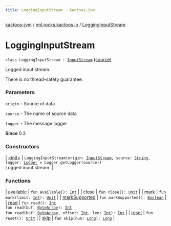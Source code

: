 ```yaml
---
title: LoggingInputStream - kactoos-jvm
---
```


[kactoos-jvm](../../index.html) / [nnl.rocks.kactoos.io](../index.html) / [LoggingInputStream](./index.html)

# LoggingInputStream

`class LoggingInputStream : `[`InputStream`](http://docs.oracle.com/javase/8/docs/api/java/io/InputStream.html) [(source)](https://github.com/neonailol/kactoos/blob/master/kactoos-jvm/src/main/kotlin/nnl/rocks/kactoos/io/LoggingInputStream.kt#L21)

Logged input stream.

There is no thread-safety guarantee.

### Parameters

`origin` - Source of data

`source` - The name of source data

`logger` - The message logger

**Since**
0.3

### Constructors

| [&lt;init&gt;](-init-.html) | `LoggingInputStream(origin: `[`InputStream`](http://docs.oracle.com/javase/8/docs/api/java/io/InputStream.html)`, source: `[`String`](https://kotlinlang.org/api/latest/jvm/stdlib/kotlin/-string/index.html)`, logger: `[`Logger`](http://docs.oracle.com/javase/8/docs/api/java/util/logging/Logger.html)` = Logger.getLogger(source))`<br>Logged input stream. |

### Functions

| [available](available.html) | `fun available(): `[`Int`](https://kotlinlang.org/api/latest/jvm/stdlib/kotlin/-int/index.html) |
| [close](close.html) | `fun close(): `[`Unit`](https://kotlinlang.org/api/latest/jvm/stdlib/kotlin/-unit/index.html) |
| [mark](mark.html) | `fun mark(limit: `[`Int`](https://kotlinlang.org/api/latest/jvm/stdlib/kotlin/-int/index.html)`): `[`Unit`](https://kotlinlang.org/api/latest/jvm/stdlib/kotlin/-unit/index.html) |
| [markSupported](mark-supported.html) | `fun markSupported(): `[`Boolean`](https://kotlinlang.org/api/latest/jvm/stdlib/kotlin/-boolean/index.html) |
| [read](read.html) | `fun read(): `[`Int`](https://kotlinlang.org/api/latest/jvm/stdlib/kotlin/-int/index.html)<br>`fun read(buf: `[`ByteArray`](https://kotlinlang.org/api/latest/jvm/stdlib/kotlin/-byte-array/index.html)`): `[`Int`](https://kotlinlang.org/api/latest/jvm/stdlib/kotlin/-int/index.html)<br>`fun read(buf: `[`ByteArray`](https://kotlinlang.org/api/latest/jvm/stdlib/kotlin/-byte-array/index.html)`, offset: `[`Int`](https://kotlinlang.org/api/latest/jvm/stdlib/kotlin/-int/index.html)`, len: `[`Int`](https://kotlinlang.org/api/latest/jvm/stdlib/kotlin/-int/index.html)`): `[`Int`](https://kotlinlang.org/api/latest/jvm/stdlib/kotlin/-int/index.html) |
| [reset](reset.html) | `fun reset(): `[`Unit`](https://kotlinlang.org/api/latest/jvm/stdlib/kotlin/-unit/index.html) |
| [skip](skip.html) | `fun skip(num: `[`Long`](https://kotlinlang.org/api/latest/jvm/stdlib/kotlin/-long/index.html)`): `[`Long`](https://kotlinlang.org/api/latest/jvm/stdlib/kotlin/-long/index.html) |

